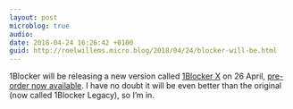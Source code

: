 ```yaml
---
layout: post
microblog: true
audio: 
date: 2018-04-24 16:26:42 +0100
guid: http://roelwillems.micro.blog/2018/04/24/blocker-will-be.html
---
```

1Blocker will be releasing a new version called [1Blocker X](https://backstage.1blocker.com/say-hello-to-1blocker-x-8b55efe1ae36) on 26 April, [pre-order now available](https://itunes.apple.com/us/app/id1365531024?at=1l3v36d). I have no doubt it will be even better than the original (now called 1Blocker Legacy), so I’m in. 

